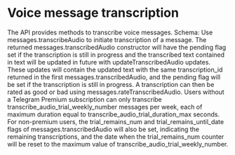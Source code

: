 # Voice message transcription
The API provides methods to transcribe voice messages.
Schema:
Use messages.transcribeAudio to initiate transcription of a message.
The returned messages.transcribedAudio constructor will have the pending flag set if the transcription is still in progress and the transcribed text contained in text will be updated in future with updateTranscribedAudio updates.
These updates will contain the updated text with the same transcription_id returned in the first messages.transcribedAudio, and the pending flag will be set if the transcription is still in progress.
A transcription can then be rated as good or bad using messages.rateTranscribedAudio.
Users without a Telegram Premium subscription can only transcribe transcribe_audio_trial_weekly_number messages per week, each of maximum duration equal to transcribe_audio_trial_duration_max seconds.
For non-premium users, the trial_remains_num and trial_remains_until_date flags of messages.transcribedAudio will also be set, indicating the remaining transcriptions, and the date when the trial_remains_num counter will be reset to the maximum value of transcribe_audio_trial_weekly_number.
